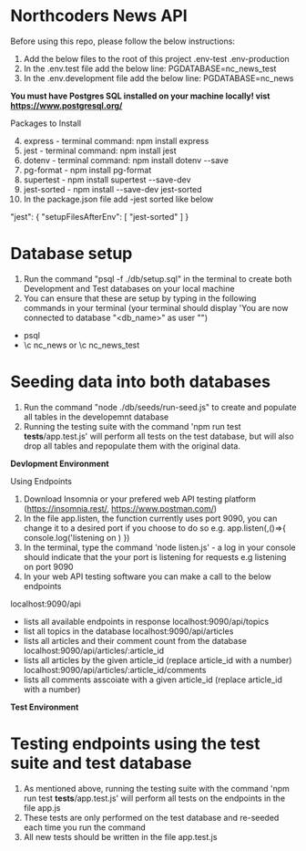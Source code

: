 # Northcoders News API

Before using this repo, please follow the below instructions:

1. Add the below files to the root of this project
 .env-test
 .env-production
2. In the .env.test file add the below line:
PGDATABASE=nc_news_test
3. In the .env.development file add the below line:
PGDATABASE=nc_news

**You must have Postgres SQL installed on your machine locally! vist https://www.postgresql.org/**

Packages to Install 

4. express - terminal command: npm install express
5. jest - terminal command: npm install jest
6. dotenv - terminal command: npm install dotenv --save
7. pg-format - npm install pg-format
8. supertest - npm install supertest --save-dev
9. jest-sorted - npm install --save-dev jest-sorted
10. In the package.json file add -jest sorted like below

 "jest": {
    "setupFilesAfterEnv": [
       "jest-sorted"
    ]
  }

# Database setup #

1. Run the command "psql -f ./db/setup.sql" in the terminal to create both Development and Test databases on your local machine
2. You can ensure that these are setup by typing in the following commands in your terminal (your terminal should display 'You are now connected to database "<db_name>" as user "<username>")
 - psql
 - \c nc_news or \c nc_news_test

# Seeding data into both databases #

1. Run the command "node ./db/seeds/run-seed.js" to create and populate all tables in the developemnt database
2. Running the testing suite with the command 'npm run test __tests__/app.test.js' will perform all tests on the test database, but will also drop all tables and repopulate them with the original data.

**Devlopment Environment**

Using Endpoints

1. Download Insomnia or your prefered web API testing platform (https://insomnia.rest/, https://www.postman.com/)
2. In the file app.listen, the function currently uses port 9090, you can change it to a desired port if you choose to do so e.g. app.listen(<port>,()=>{
    console.log('listening on <port>)
})
3. In the terminal, type the command 'node listen.js' - a log in your console should indicate that the your port is listening for requests e.g listening on port 9090
4. In your web API testing software you can make a call to the below endpoints

localhost:9090/api
 - lists all available endpoints in response
localhost:9090/api/topics
 - list all topics in the database
localhost:9090/api/articles
 - lists all articles and their comment count from the database
localhost:9090/api/articles/:article_id
 - lists all articles by the given article_id (replace article_id with a number)
localhost:9090/api/articles/:article_id/comments
 - lists all comments asscoiate with a given article_id (replace article_id with a number)

 **Test Environment**

# Testing endpoints using the test suite and test database #

1. As mentioned above, running the testing suite with the command 'npm run test __tests__/app.test.js' will perform all tests on the endpoints in the file app.js
2. These tests are only performed on the test database and re-seeded each time you run the command
3. All new tests should be written in the file app.test.js


